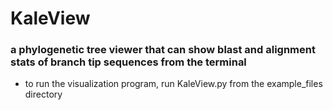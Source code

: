 # KaleView

### a phylogenetic tree viewer that can show blast and alignment stats of branch tip sequences from the terminal

- to run the visualization program, run KaleView.py from the example_files directory
